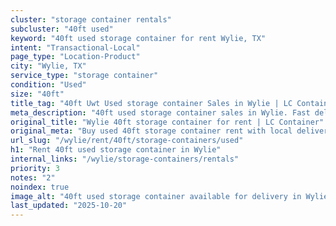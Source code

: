 ```yaml
---
cluster: "storage container rentals"
subcluster: "40ft used"
keyword: "40ft used storage container for rent Wylie, TX"
intent: "Transactional-Local"
page_type: "Location-Product"
city: "Wylie, TX"
service_type: "storage container"
condition: "Used"
size: "40ft"
title_tag: "40ft Uwt Used storage container Sales in Wylie | LC Container"
meta_description: "40ft used storage container sales in Wylie. Fast delivery, competitive pricing. Serving storage containers area. Quote ID: G40. Call (214) 524-4168 for your free quote today."
original_title: "Wylie 40ft storage container for rent | LC Container"
original_meta: "Buy used 40ft storage container rent with local delivery in Wylie, TX. LC Container — local Since 2003. Request a fast quote today."
url_slug: "/wylie/rent/40ft/storage-containers/used"
h1: "Rent 40ft used storage container in Wylie"
internal_links: "/wylie/storage-containers/rentals"
priority: 3
notes: "2"
noindex: true
image_alt: "40ft used storage container available for delivery in Wylie"
last_updated: "2025-10-20"
---
```


<!-- TODO: Add unique city/inventory copy, images, and internal links here. -->
